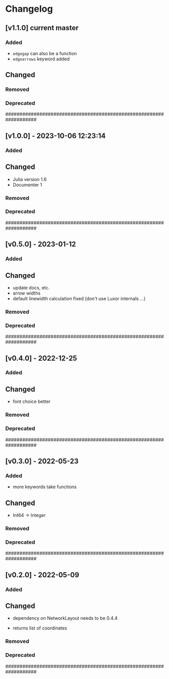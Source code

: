 # Changelog

## [v1.1.0] current master

### Added

- `edgegap` can also be a function
- `edgearrows` keyword added

## Changed

### Removed

### Deprecated

###################################################################

## [v1.0.0] - 2023-10-06 12:23:14

### Added

## Changed

- Julia version 1.6
- Documenter 1

### Removed

### Deprecated

###################################################################

## [v0.5.0] - 2023-01-12

### Added

## Changed

- update docs, etc.
- arrow widths
- default linewidth calculation fixed (don't use Luxor internals ...)

### Removed

### Deprecated

###################################################################

## [v0.4.0] - 2022-12-25

### Added

## Changed

- font choice better

### Removed

### Deprecated

###################################################################

## [v0.3.0] - 2022-05-23

### Added

- more keywords take functions

## Changed

- Int64 -> Integer

### Removed

### Deprecated

###################################################################

## [v0.2.0] - 2022-05-09

### Added

## Changed

- dependency on NetworkLayout needs to be 0.4.4

- returns list of coordinates

### Removed

### Deprecated

###################################################################
